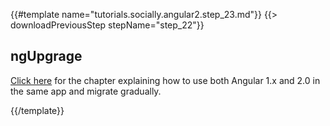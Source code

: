 {{#template name="tutorials.socially.angular2.step_23.md"}}
{{> downloadPreviousStep stepName="step_22"}}

## ngUpgrage

[Click here](/tutorials/socially/angular1/migration-to-angular2) for the chapter explaining how to use both Angular 1.x and 2.0 in the same app and migrate gradually. 

{{/template}}
